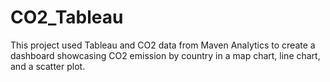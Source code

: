 # CO2_Tableau

This project used Tableau and CO2 data from Maven Analytics to create a dashboard showcasing CO2 emission by country in a map chart, line chart, and a scatter plot. 
